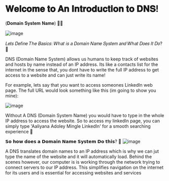# 𝐖𝐞𝐥𝐜𝐨𝐦𝐞 𝐭𝐨 𝐀𝐧 𝐈𝐧𝐭𝐫𝐨𝐝𝐮𝐜𝐭𝐢𝐨𝐧 𝐭𝐨 𝐃𝐍𝐒!
(𝐃𝐨𝐦𝐚𝐢𝐧 𝐒𝐲𝐬𝐭𝐞𝐦 𝐍𝐚𝐦𝐞) 🚀📲

![image](https://github.com/user-attachments/assets/34ae8551-7a2b-4587-9165-acb03fee1d9e)

𝐿𝑒𝑡𝑠 𝐷𝑒𝑓𝑖𝑛𝑒 𝑇ℎ𝑒 𝐵𝑎𝑠𝑖𝑐𝑠: 𝑊ℎ𝑎𝑡 𝑖𝑠 𝑎 𝐷𝑜𝑚𝑎𝑖𝑛 𝑁𝑎𝑚𝑒 𝑆𝑦𝑠𝑡𝑒𝑚 𝑎𝑛𝑑 𝑊ℎ𝑎𝑡 𝐷𝑜𝑒𝑠 𝐼𝑡 𝐷𝑜? 🤔

DNS (Domain Name System) allows us humans to keep track of websites and hosts by name instead of an IP address. Its like a contacts list for the internet in the sense that, you dont have to write the full IP address to get access to a website and can just write its name!

For example, lets say that you want to access someones LinkedIn web page. The full URL would look something like this (im going to show you mine):  

![image](https://github.com/user-attachments/assets/e4cacd79-8d0d-4467-8102-43314d0cfbf2)
  
Without A DNS (Domain System Name) you would have to type in the whole IP address to access the website. So to access my linkedIn page, you can simply type 'Aaliyana Adoley Mingle LinkedIn' for a smooth searching experience 👀

𝗦𝗼 𝗵𝗼𝘄 𝗱𝗼𝗲𝘀 𝗮 𝗗𝗼𝗺𝗮𝗶𝗻 𝗡𝗮𝗺𝗲 𝗦𝘆𝘀𝘁𝗲𝗺 𝗗𝗼 𝘁𝗵𝗶𝘀? 🤔
![image](https://github.com/user-attachments/assets/d48e388e-4bb5-4fe6-83d9-541f6523dd05)

A DNS translates domain names to an IP address which is why we can jut type the name of the website and it will automatically load. Behind the scenes however, our computer is is working through the network trying to connect servers to our IP address. This simplifies navigation on the internet for its users and is essential for accessing websites and services 

